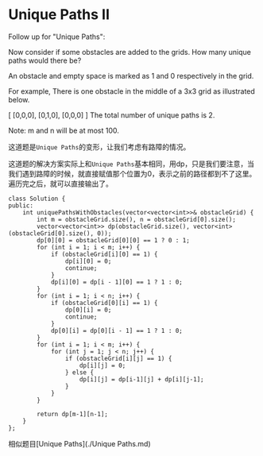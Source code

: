 Unique Paths II
==============
Follow up for "Unique Paths":

Now consider if some obstacles are added to the grids. How many unique paths would there be?

An obstacle and empty space is marked as 1 and 0 respectively in the grid.

For example,
There is one obstacle in the middle of a 3x3 grid as illustrated below.

[
  [0,0,0],
  [0,1,0],
  [0,0,0]
]
The total number of unique paths is 2.

Note: m and n will be at most 100.

这道题是`Unique Paths`的变形，让我们考虑有路障的情况。

这道题的解决方案实际上和`Unique Paths`基本相同，用dp，只是我们要注意，当我们遇到路障的时候，就直接赋值那个位置为0，表示之前的路径都到不了这里。遍历完之后，就可以直接输出了。

```
class Solution {
public:
    int uniquePathsWithObstacles(vector<vector<int>>& obstacleGrid) {
        int m = obstacleGrid.size(), n = obstacleGrid[0].size();
        vector<vector<int>> dp(obstacleGrid.size(), vector<int>(obstacleGrid[0].size(), 0));
        dp[0][0] = obstacleGrid[0][0] == 1 ? 0 : 1;
        for (int i = 1; i < m; i++) {
            if (obstacleGrid[i][0] == 1) {
                dp[i][0] = 0;
                continue;
            }
            dp[i][0] = dp[i - 1][0] == 1 ? 1 : 0;
        }
        for (int i = 1; i < n; i++) {
            if (obstacleGrid[0][i] == 1) {
                dp[0][i] = 0;
                continue;
            }
            dp[0][i] = dp[0][i - 1] == 1 ? 1 : 0;
        }
        for (int i = 1; i < m; i++) {
            for (int j = 1; j < n; j++) {
                if (obstacleGrid[i][j] == 1) {
                    dp[i][j] = 0;
                } else {
                    dp[i][j] = dp[i-1][j] + dp[i][j-1];
                }
            }
        }

        return dp[m-1][n-1];
    }
};
```


相似题目[Unique Paths](./Unique Paths.md)
